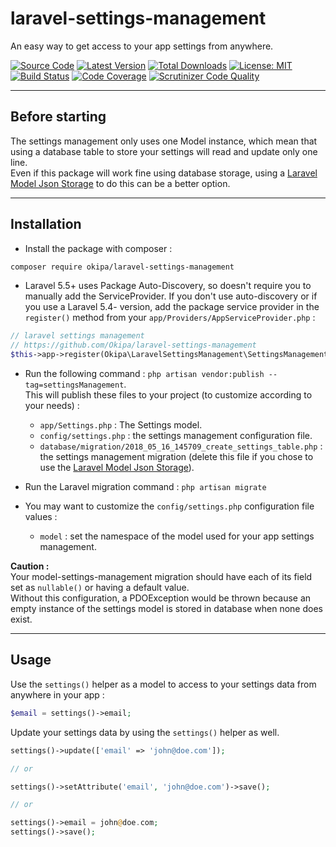 # laravel-settings-management
An easy way to get access to your app settings from anywhere.

[![Source Code](https://img.shields.io/badge/source-okipa/laravel--settings--management-blue.svg)](https://github.com/Okipa/laravel-settings-management)
[![Latest Version](https://img.shields.io/github/release/okipa/laravel-settings-management.svg?style=flat-square)](https://github.com/Okipa/laravel-settings-management/releases)
[![Total Downloads](https://img.shields.io/packagist/dt/okipa/laravel-settings-management.svg?style=flat-square)](https://packagist.org/packages/okipa/laravel-settings-management)
[![License: MIT](https://img.shields.io/badge/License-MIT-blue.svg)](https://opensource.org/licenses/MIT)
[![Build Status](https://scrutinizer-ci.com/g/Okipa/laravel-settings-management/badges/build.png?b=master)](https://scrutinizer-ci.com/g/Okipa/laravel-settings-management/build-status/master)
[![Code Coverage](https://scrutinizer-ci.com/g/Okipa/laravel-settings-management/badges/coverage.png?b=master)](https://scrutinizer-ci.com/g/Okipa/laravel-settings-management/?branch=master)
[![Scrutinizer Code Quality](https://scrutinizer-ci.com/g/Okipa/laravel-settings-management/badges/quality-score.png?b=master)](https://scrutinizer-ci.com/g/Okipa/laravel-settings-management/?branch=master)

------------------------------------------------------------------------------------------------------------------------

## Before starting
The settings management only uses one Model instance, which mean that using a database table to store your settings will read and update only one line.  
Even if this package will work fine using database storage, using a [Laravel Model Json Storage](https://github.com/Okipa/laravel-model-json-storage) to do this can be a better option.

------------------------------------------------------------------------------------------------------------------------

## Installation

- Install the package with composer :
```bash
composer require okipa/laravel-settings-management
```

- Laravel 5.5+ uses Package Auto-Discovery, so doesn't require you to manually add the ServiceProvider.
If you don't use auto-discovery or if you use a Laravel 5.4- version, add the package service provider in the `register()` method from your `app/Providers/AppServiceProvider.php` :
```php
// laravel settings management
// https://github.com/Okipa/laravel-settings-management
$this->app->register(Okipa\LaravelSettingsManagement\SettingsManagementServiceProvider::class);
```

- Run the following command : `php artisan vendor:publish --tag=settingsManagement`.  
This will publish these files to your project (to customize according to your needs) :
    - `app/Settings.php` : The Settings model.
    - `config/settings.php` : the settings management configuration file.
    - `database/migration/2018_05_16_145709_create_settings_table.php` : the settings management migration (delete this file if you chose to use the [Laravel Model Json Storage](https://github.com/Okipa/laravel-model-json-storage)).

- Run the Laravel migration command : `php artisan migrate`
 
- You may want to customize the `config/settings.php` configuration file values :
    - `model` : set the namespace of the model used for your app settings management.
   
**Caution :**  
Your model-settings-management migration should have each of its field set as `nullable()` or having a default value.  
Without this configuration, a PDOException would be thrown because an empty instance of the settings model is stored in database when none does exist.

------------------------------------------------------------------------------------------------------------------------

## Usage

Use the `settings()` helper as a model to access to your settings data from anywhere in your app :
```php
$email = settings()->email;
```

Update your settings data by using the `settings()` helper as well.
```php
settings()->update(['email' => 'john@doe.com']);

// or

settings()->setAttribute('email', 'john@doe.com')->save();

// or

settings()->email = john@doe.com;
settings()->save();
```
